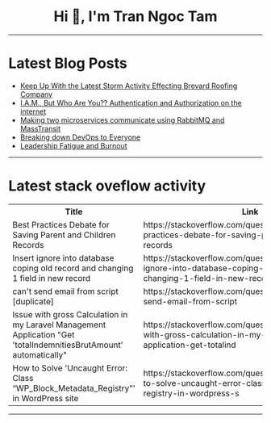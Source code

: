 <h1 align="center">Hi 👋, I'm Tran Ngoc Tam</h1>

---

# Latest Blog Posts 
<!-- BLOG-POST-LIST:START -->
- [Keep Up With the Latest Storm Activity Effecting Brevard Roofing Company](https://dev.to/leonorpattyxmo/build-a-simple-weather-app-in-java-using-openweathermap-api-3416)
- [I.A.M., But Who Are You?? Authentication and Authorization on the internet](https://dev.to/steviepee/iam-but-who-are-you-authentication-and-authorization-on-the-internet-1i03)
- [Making two microservices communicate using RabbitMQ and MassTransit](https://dev.to/angelodotnet/making-two-microservices-communicate-using-rabbitmq-and-masstransit-2g8i)
- [Breaking down DevOps to Everyone](https://dev.to/oyewole_adebayo_583d8d7f9/breaking-down-devops-to-everyone-4ioc)
- [Leadership Fatigue and Burnout](https://dev.to/asi_security/leadership-fatigue-and-burnout-1j0m)
<!-- BLOG-POST-LIST:END -->

---

# Latest stack oveflow activity
<table>
  <tr><th>Title</th><th>Link</th></tr>
  <!-- STACKOVERFLOW:START --><tr><td>Best Practices Debate for Saving Parent and Children Records</td><td>https://stackoverflow.com/questions/79201796/best-practices-debate-for-saving-parent-and-children-records</td></tr><tr><td>Insert ignore into database coping old record and changing 1 field in new record</td><td>https://stackoverflow.com/questions/79201488/insert-ignore-into-database-coping-old-record-and-changing-1-field-in-new-record</td></tr><tr><td>can&#39;t send email from script [duplicate]</td><td>https://stackoverflow.com/questions/79201159/cant-send-email-from-script</td></tr><tr><td>Issue with gross Calculation in my Laravel Management Application &quot;Get &#39;totalIndemnitiesBrutAmount&#39; automatically&quot;</td><td>https://stackoverflow.com/questions/79201150/issue-with-gross-calculation-in-my-laravel-management-application-get-totalind</td></tr><tr><td>How to Solve &#39;Uncaught Error: Class “WP_Block_Metadata_Registry”&#39; in WordPress site</td><td>https://stackoverflow.com/questions/79201067/how-to-solve-uncaught-error-class-wp-block-metadata-registry-in-wordpress-s</td></tr><!-- STACKOVERFLOW:END -->
</table>

---


